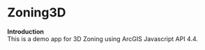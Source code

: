 # Zoning3D

<b>Introduction</b><br>
This is a demo app for 3D Zoning using ArcGIS Javascript API 4.4.